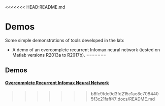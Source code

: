 <<<<<<< HEAD:README.md
# Demos
Some simple demonstrations of tools developed in the lab: 
- A demo of an overcomplete recurrent Infomax neural network (tested on Matlab versions R2013a to R2017b). 
=======
## Demos

#### [Overcomplete Recurrent Infomax Neural Network](./OvercompleteRecurrentInfomaxNeuralNetwork.md)
>>>>>>> b8fc9fdc9d3fd215c1ae8c7084405f3c21faff47:docs/README.md
